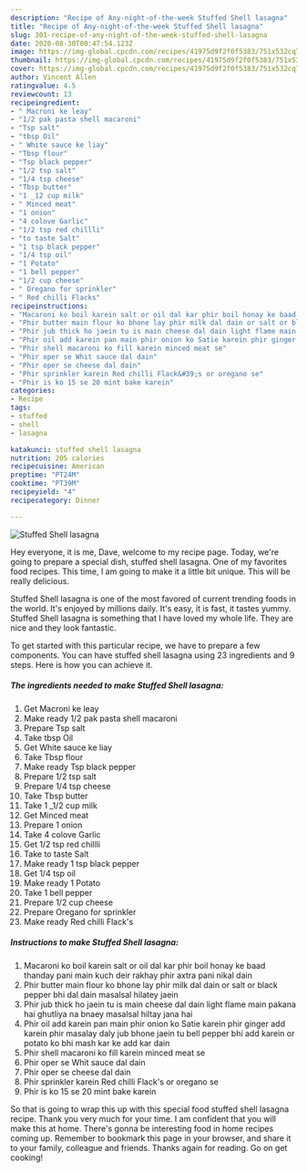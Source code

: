 ```yaml
---
description: "Recipe of Any-night-of-the-week Stuffed Shell lasagna"
title: "Recipe of Any-night-of-the-week Stuffed Shell lasagna"
slug: 301-recipe-of-any-night-of-the-week-stuffed-shell-lasagna
date: 2020-08-30T00:47:54.123Z
image: https://img-global.cpcdn.com/recipes/41975d9f2f0f5383/751x532cq70/stuffed-shell-lasagna-recipe-main-photo.jpg
thumbnail: https://img-global.cpcdn.com/recipes/41975d9f2f0f5383/751x532cq70/stuffed-shell-lasagna-recipe-main-photo.jpg
cover: https://img-global.cpcdn.com/recipes/41975d9f2f0f5383/751x532cq70/stuffed-shell-lasagna-recipe-main-photo.jpg
author: Vincent Allen
ratingvalue: 4.5
reviewcount: 13
recipeingredient:
- " Macroni ke leay"
- "1/2 pak pasta shell macaroni"
- "Tsp salt"
- "tbsp Oil"
- " White sauce ke liay"
- "Tbsp flour"
- "Tsp black pepper"
- "1/2 tsp salt"
- "1/4 tsp cheese"
- "Tbsp butter"
- "1 _12 cup milk"
- " Minced meat"
- "1 onion"
- "4 colove Garlic"
- "1/2 tsp red chillli"
- "to taste Salt"
- "1 tsp black pepper"
- "1/4 tsp oil"
- "1 Potato"
- "1 bell pepper"
- "1/2 cup cheese"
- " Oregano for sprinkler"
- " Red chilli Flacks"
recipeinstructions:
- "Macaroni ko boil karein salt or oil dal kar phir boil honay ke baad thanday pani main kuch deir rakhay phir axtra pani nikal dain"
- "Phir butter main flour ko bhone lay phir milk dal dain or salt or black pepper bhi dal dain masalsal hilatey jaein"
- "Phir jub thick ho jaein tu is main cheese dal dain light flame main pakana hai ghutliya na bnaey masalsal hiltay jana hai"
- "Phir oil add karein pan main phir onion ko Satie karein phir ginger add karein phir masalay daly jub bhone jaein tu bell pepper bhi add karein or potato ko bhi mash kar ke add kar dain"
- "Phir shell macaroni ko fill karein minced meat se"
- "Phir oper se Whit sauce dal dain"
- "Phir oper se cheese dal dain"
- "Phir sprinkler karein Red chilli Flack&#39;s or oregano se"
- "Phir is ko 15 se 20 mint bake karein"
categories:
- Recipe
tags:
- stuffed
- shell
- lasagna

katakunci: stuffed shell lasagna 
nutrition: 205 calories
recipecuisine: American
preptime: "PT24M"
cooktime: "PT39M"
recipeyield: "4"
recipecategory: Dinner

---
```



![Stuffed Shell lasagna](https://img-global.cpcdn.com/recipes/41975d9f2f0f5383/751x532cq70/stuffed-shell-lasagna-recipe-main-photo.jpg)

Hey everyone, it is me, Dave, welcome to my recipe page. Today, we're going to prepare a special dish, stuffed shell lasagna. One of my favorites food recipes. This time, I am going to make it a little bit unique. This will be really delicious.

Stuffed Shell lasagna is one of the most favored of current trending foods in the world. It's enjoyed by millions daily. It's easy, it is fast, it tastes yummy. Stuffed Shell lasagna is something that I have loved my whole life. They are nice and they look fantastic.




To get started with this particular recipe, we have to prepare a few components. You can have stuffed shell lasagna using 23 ingredients and 9 steps. Here is how you can achieve it.

<!--inarticleads1-->

##### The ingredients needed to make Stuffed Shell lasagna:

1. Get  Macroni ke leay
1. Make ready 1/2 pak pasta shell macaroni
1. Prepare Tsp salt
1. Take tbsp Oil
1. Get  White sauce ke liay
1. Take Tbsp flour
1. Make ready Tsp black pepper
1. Prepare 1/2 tsp salt
1. Prepare 1/4 tsp cheese
1. Take Tbsp butter
1. Take 1 _1/2 cup milk
1. Get  Minced meat
1. Prepare 1 onion
1. Take 4 colove Garlic
1. Get 1/2 tsp red chillli
1. Take to taste Salt
1. Make ready 1 tsp black pepper
1. Get 1/4 tsp oil
1. Make ready 1 Potato
1. Take 1 bell pepper
1. Prepare 1/2 cup cheese
1. Prepare  Oregano for sprinkler
1. Make ready  Red chilli Flack&#39;s




<!--inarticleads2-->

##### Instructions to make Stuffed Shell lasagna:

1. Macaroni ko boil karein salt or oil dal kar phir boil honay ke baad thanday pani main kuch deir rakhay phir axtra pani nikal dain
1. Phir butter main flour ko bhone lay phir milk dal dain or salt or black pepper bhi dal dain masalsal hilatey jaein
1. Phir jub thick ho jaein tu is main cheese dal dain light flame main pakana hai ghutliya na bnaey masalsal hiltay jana hai
1. Phir oil add karein pan main phir onion ko Satie karein phir ginger add karein phir masalay daly jub bhone jaein tu bell pepper bhi add karein or potato ko bhi mash kar ke add kar dain
1. Phir shell macaroni ko fill karein minced meat se
1. Phir oper se Whit sauce dal dain
1. Phir oper se cheese dal dain
1. Phir sprinkler karein Red chilli Flack&#39;s or oregano se
1. Phir is ko 15 se 20 mint bake karein




So that is going to wrap this up with this special food stuffed shell lasagna recipe. Thank you very much for your time. I am confident that you will make this at home. There's gonna be interesting food in home recipes coming up. Remember to bookmark this page in your browser, and share it to your family, colleague and friends. Thanks again for reading. Go on get cooking!
